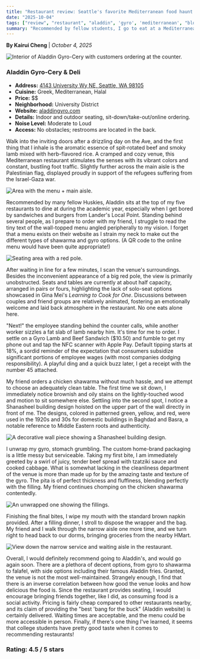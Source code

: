 ```yaml
---
title: "Restaurant review: Seattle's favorite Mediterranean food haunt... or is it?"
date: "2025-10-04"
tags: ["review", "restaurant", "aladdin", 'gyro', 'mediterranean', "blog"]
summary: "Recommended by fellow students, I go to eat at a Mediterranean restaurant. Is the gyro good? Find out."
---
```


**By Kairui Cheng** | *October 4, 2025*

![Interior of Aladdin Gyro-Cery with customers ordering at the counter.](/data/images/IMG_2062.png)

### Aladdin Gyro-Cery & Deli
* **Address:** [4143 University Wy NE, Seattle, WA 98105](https://www.google.com/maps/search/?api=1&query=4143+University+Wy+NE,+Seattle,+WA+98105)
* **Cuisine:** Greek, Mediterranean, Halal
* **Price:** $$
* **Neighborhood:** University District
* **Website:** [aladdingyro.com](https://www.aladdingyro.com/)
* **Details:** Indoor and outdoor seating, sit-down/take-out/online ordering.
* **Noise Level:** Moderate to Loud
* **Access:** No obstacles; restrooms are located in the back.

Walk into the inviting doors after a drizzling day on the Ave, and the first thing that I inhale is the aromatic essence of spit-rotated beef and smoky lamb mixed with herb-flavored rice. A cramped and cozy venue, this Mediterranean restaurant stimulates the senses with its vibrant colors and constant, bustling foot traffic. Slightly further across the main aisle is the Palestinian flag, displayed proudly in support of the refugees suffering from the Israel-Gaza war.

![Area with the menu + main aisle.](/data/images/IMG_2064.png)

Recommended by many fellow Huskies, Aladdin sits at the top of my five restaurants to dine at during the academic year, especially when I get bored by sandwiches and burgers from Lander's Local Point. Standing behind several people, as I prepare to order with my friend, I struggle to read the tiny text of the wall-topped menu angled peripherally to my vision. I forget that a menu exists on their website as I strain my neck to make out the different types of shawarma and gyro options. (A QR code to the online menu would have been quite appropriate!)

![Seating area with a red pole.](/data/images/IMG_2063.png)

After waiting in line for a few minutes, I scan the venue's surroundings. Besides the inconvenient appearance of a big red pole, the view is primarily unobstructed. Seats and tables are currently at about half capacity, arranged in pairs or fours, highlighting the lack of solo-seat options showcased in Gina Mei's *Learning to Cook for One*. Discussions between couples and friend groups are relatively animated, fostering an emotionally welcome and laid back atmosphere in the restaurant. No one eats alone here.

"Next!" the employee standing behind the counter calls, while another worker sizzles a fat slab of lamb nearby him. It's time for me to order. I settle on a Gyro Lamb and Beef Sandwich ($10.50) and fumble to get my phone out and tap the NFC scanner with Apple Pay. Default tipping starts at 18%, a sordid reminder of the expectation that consumers subsidize significant portions of employee wages (with most companies dodging responsibility). A playful ding and a quick buzz later, I get a receipt with the number 45 attached.

My friend orders a chicken shawarma without much hassle, and we attempt to choose an adequately clean table. The first time we sit down, I immediately notice brownish and oily stains on the lightly-touched wood and motion to sit somewhere else. Settling into the second spot, I notice a Shanasheel building design hoisted on the upper part of the wall directly in front of me. The designs, colored in patterned green, yellow, and red, were used in the 1920s and 30s for domestic buildings in Baghdad and Basra, a notable reference to Middle Eastern roots and authenticity.

![A decorative wall piece showing a Shanasheel building design.](/data/images/IMG_2069.png)

I unwrap my gyro, stomach grumbling. The custom home-brand packaging is a little messy but serviceable. Taking my first bite, I am immediately greeted by a swirl of juicy, tender beef spread with tzatziki sauce and cooked cabbage. What is somewhat lacking in the cleanliness department of the venue is more than made up for by the amazing taste and texture of the gyro. The pita is of perfect thickness and fluffiness, blending perfectly with the filling. My friend continues chomping on the chicken shawarma contentedly.

![An unwrapped one showing the fillings.](/data/images/IMG_2073.png)

Finishing the final bites, I wipe my mouth with the standard brown napkin provided. After a filling dinner, I stroll to dispose the wrapper and the bag. My friend and I walk through the narrow aisle one more time, and we turn right to head back to our dorms, bringing groceries from the nearby HMart.

![View down the narrow service and waiting aisle in the restaurant.](/data/images/IMG_2066.png)

Overall, I would definitely recommend going to Aladdin's, and would go again soon. There are a plethora of decent options, from gyro to shawarma to falafel, with side options including their famous Aladdin fries. Granted, the venue is not the most well-maintained. Strangely enough, I find that there is an inverse correlation between how good the venue looks and how delicious the food is. Since the restaurant provides seating, I would encourage bringing friends together, like I did, as consuming food is a social activity. Pricing is fairly cheap compared to other restaurants nearby, and its claim of providing the "best 'bang for the buck" (Aladdin website) is certainly delivered. Waiting times are acceptable, and the menu could be more accessible in person. Finally, if there's one thing I've learned, it seems that college students have pretty good taste when it comes to recommending restaurants!

### Rating: 4.5 / 5 stars